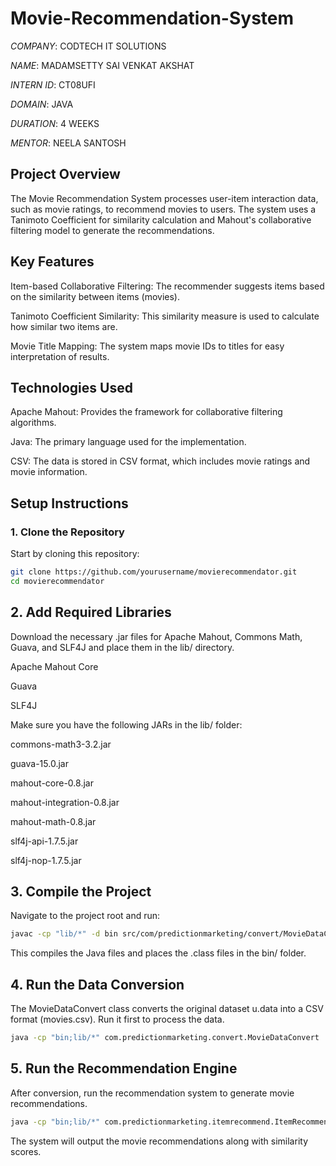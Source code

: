 # Movie-Recommendation-System

*COMPANY*: CODTECH IT SOLUTIONS

*NAME*: MADAMSETTY SAI VENKAT AKSHAT

*INTERN ID*: CT08UFI

*DOMAIN*: JAVA

*DURATION*: 4 WEEKS

*MENTOR*: NEELA SANTOSH

## Project Overview

The Movie Recommendation System processes user-item interaction data, such as movie ratings, to recommend movies to users. The system uses a Tanimoto Coefficient for similarity calculation and Mahout's collaborative filtering model to generate the recommendations.

## Key Features

Item-based Collaborative Filtering: The recommender suggests items based on the similarity between items (movies).

Tanimoto Coefficient Similarity: This similarity measure is used to calculate how similar two items are.

Movie Title Mapping: The system maps movie IDs to titles for easy interpretation of results.

## Technologies Used

Apache Mahout: Provides the framework for collaborative filtering algorithms.

Java: The primary language used for the implementation.

CSV: The data is stored in CSV format, which includes movie ratings and movie information.

## Setup Instructions

### 1. Clone the Repository

Start by cloning this repository:

```bash
git clone https://github.com/yourusername/movierecommendator.git
cd movierecommendator
```

## 2. Add Required Libraries

Download the necessary .jar files for Apache Mahout, Commons Math, Guava, and SLF4J and place them in the lib/ directory.

Apache Mahout Core

Guava

SLF4J

Make sure you have the following JARs in the lib/ folder:

commons-math3-3.2.jar

guava-15.0.jar

mahout-core-0.8.jar

mahout-integration-0.8.jar

mahout-math-0.8.jar

slf4j-api-1.7.5.jar

slf4j-nop-1.7.5.jar

## 3. Compile the Project
Navigate to the project root and run:

```bash
javac -cp "lib/*" -d bin src/com/predictionmarketing/convert/MovieDataConvert.java src/com/predictionmarketing/itemrecommend/ItemRecommend.java
```
This compiles the Java files and places the .class files in the bin/ folder.

## 4. Run the Data Conversion
The MovieDataConvert class converts the original dataset u.data into a CSV format (movies.csv). Run it first to process the data.

```bash
java -cp "bin;lib/*" com.predictionmarketing.convert.MovieDataConvert
```

## 5. Run the Recommendation Engine
After conversion, run the recommendation system to generate movie recommendations.

```bash
java -cp "bin;lib/*" com.predictionmarketing.itemrecommend.ItemRecommend
```

The system will output the movie recommendations along with similarity scores.
